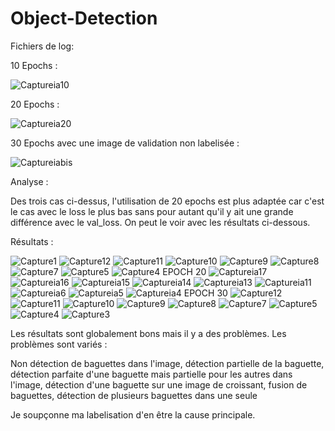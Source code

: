 # Object-Detection

Fichiers de log:

10 Epochs :

![Captureia10](https://github.com/user-attachments/assets/facea24e-9b39-4390-b59e-e0c8bdd95516)

20 Epochs :

![Captureia20](https://github.com/user-attachments/assets/0a9a6068-b691-4c58-90a2-24c63b19bb63)

30 Epochs avec une image de validation non labelisée :

![Captureiabis](https://github.com/user-attachments/assets/884250e7-11f9-4865-8f50-d11fa3286de2)

Analyse : 

Des trois cas ci-dessus, l'utilisation de 20 epochs est plus adaptée car c'est le cas avec le loss le plus bas sans pour autant qu'il y ait une grande différence avec le val_loss. On peut le voir avec les résultats ci-dessous.

Résultats : 

![Capture1](https://github.com/user-attachments/assets/8964b843-c077-4047-b7f2-c8ec7ec1f6e4)
![Capture12](https://github.com/user-attachments/assets/cd63b098-171e-4db0-907d-a710dba57f46)
![Capture11](https://github.com/user-attachments/assets/e79ed04c-3599-4fee-a1d1-6269ef5c5211)
![Capture10](https://github.com/user-attachments/assets/12d16609-2a2c-4ede-a47c-b908a6e4bf02)
![Capture9](https://github.com/user-attachments/assets/15b41270-606f-47c5-a222-743277161db1)
![Capture8](https://github.com/user-attachments/assets/99da8755-6510-48e0-b291-52b47d3b9d81)
![Capture7](https://github.com/user-attachments/assets/4dc4bed4-0bf8-4361-8865-f6233d044724)
![Capture5](https://github.com/user-attachments/assets/109d9342-3629-41ed-a0ea-ecf9633c946c)
![Capture4](https://github.com/user-attachments/assets/7dc09b0c-66fe-4641-a810-6616c6bc7612)
EPOCH 20
![Captureia17](https://github.com/user-attachments/assets/bf2eb9b8-cff9-4a5f-81cd-30e63cda2af7)
![Captureia16](https://github.com/user-attachments/assets/f55d2e45-b54a-401b-949c-69f5de4f0a93)
![Captureia15](https://github.com/user-attachments/assets/187817a3-e6ee-4e64-a75a-7a2880acc284)
![Captureia14](https://github.com/user-attachments/assets/05ff4825-2183-4d5d-9c02-4b5b0356316f)
![Captureia13](https://github.com/user-attachments/assets/60cce9a0-faf6-4cfa-b5f0-0399a2c78cd7)
![Captureia11](https://github.com/user-attachments/assets/734df540-28e1-485a-a229-99486da38d6f)
![Captureia6](https://github.com/user-attachments/assets/10d56baf-9e21-4061-b51f-1b69fed03fdb)
![Captureia5](https://github.com/user-attachments/assets/63a05145-a58a-4045-8c1a-bbc8265846ef)
![Captureia4](https://github.com/user-attachments/assets/c2f6a990-483d-4820-8dfd-7e9f1de1c983)
EPOCH 30
![Capture12](https://github.com/user-attachments/assets/c9cc98a6-f189-43a2-be7e-4df2cd863598)
![Capture11](https://github.com/user-attachments/assets/c1857e8e-8e5f-401c-8d36-2618f3505610)
![Capture10](https://github.com/user-attachments/assets/b0107663-c294-4361-a7ba-69a7b61aa340)
![Capture9](https://github.com/user-attachments/assets/09c4bf6a-bfdd-415a-a07a-0800621f0d27)
![Capture8](https://github.com/user-attachments/assets/f6bb052f-127e-46e4-860f-7f4d9dcf6888)
![Capture7](https://github.com/user-attachments/assets/94ae447d-bacc-45fa-8ec4-eef4ec20aeb4)
![Capture5](https://github.com/user-attachments/assets/b4467bc7-66bc-4871-9bbd-8ba9582f3b6b)
![Capture4](https://github.com/user-attachments/assets/d613be25-0667-4ba3-9063-c38f009624a8)
![Capture3](https://github.com/user-attachments/assets/c52d108a-28b1-46b0-b5d9-bcc979ed5d2a)


Les résultats sont globalement bons mais il y a des problèmes.
Les problèmes sont variés : 

Non détection de baguettes dans l'image, détection partielle de la baguette, détection parfaite d'une baguette mais partielle pour les autres dans l'image, détection d'une baguette sur une image de croissant, fusion de baguettes, détection de plusieurs baguettes dans une seule

Je soupçonne ma labelisation d'en être la cause principale.
